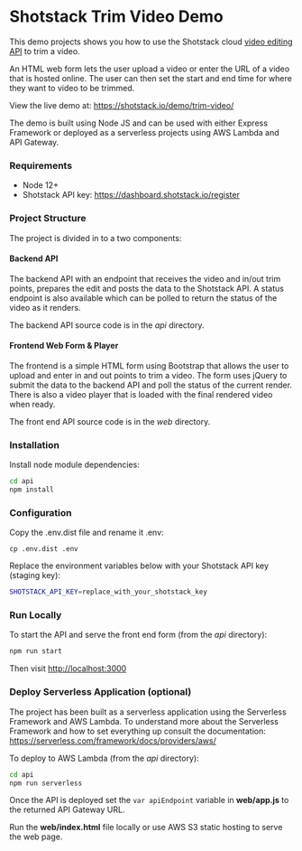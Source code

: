 # Shotstack Trim Video Demo

This demo projects shows you how to use the Shotstack cloud [video editing API](https://shotstack.io) to trim a video.

An HTML web form lets the user upload a video or enter the URL of a video that is hosted online. The user can then set 
the start and end time for where they want to video to be trimmed.

View the live demo at: https://shotstack.io/demo/trim-video/

The demo is built using Node JS and can be used with either Express Framework or deployed as a serverless projects using
AWS Lambda and API Gateway.

### Requirements

- Node 12+
- Shotstack API key: https://dashboard.shotstack.io/register

### Project Structure

The project is divided in to a two components:

#### Backend API

The backend API with an endpoint that receives the video and in/out trim points, prepares the edit and posts the data to
the Shotstack API. A status endpoint is also available which can be polled to return the status of the video as it
renders.

The backend API source code is in the _api_ directory.

#### Frontend Web Form & Player

The frontend is a simple HTML form using Bootstrap that allows the user to upload and enter in and out points to trim a
video. The form uses jQuery to submit the data to the backend API and poll the status of the current render. There is
also a video player that is loaded with the final rendered video when ready.

The front end API source code is in the _web_ directory.

### Installation

Install node module dependencies:

```bash
cd api
npm install
```

### Configuration

Copy the .env.dist file and rename it .env:

```
cp .env.dist .env
```

Replace the environment variables below with your Shotstack API key (staging key):

```bash
SHOTSTACK_API_KEY=replace_with_your_shotstack_key
```

### Run Locally

To start the API and serve the front end form (from the _api_ directory):

```bash
npm run start
```

Then visit [http://localhost:3000](http://localhost:3000)


### Deploy Serverless Application (optional)

The project has been built as a serverless application using the Serverless Framework 
and AWS Lambda. To understand more about the Serverless Framework and how to set 
everything up consult the documentation: https://serverless.com/framework/docs/providers/aws/

To deploy to AWS Lambda (from the _api_ directory):

```bash
cd api
npm run serverless
```

Once the API is deployed set the `var apiEndpoint` variable in **web/app.js** to the returned
API Gateway URL.

Run the **web/index.html** file locally or use AWS S3 static hosting to serve the web page.
